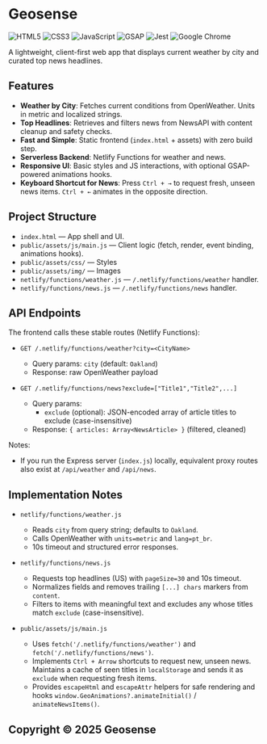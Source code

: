 # Geosense

![HTML5](https://img.shields.io/badge/html5-%23E34F26.svg?style=for-the-badge&logo=html5&logoColor=white) ![CSS3](https://img.shields.io/badge/css3-%231572B6.svg?style=for-the-badge&logo=css3&logoColor=white) ![JavaScript](https://img.shields.io/badge/javascript-%23323330.svg?style=for-the-badge&logo=javascript&logoColor=%23F7DF1E) ![GSAP](https://img.shields.io/badge/gsap-88CE02?style=for-the-badge&logo=greensock&logoColor=white) ![Jest](https://img.shields.io/badge/-jest-%23C21325?style=for-the-badge&logo=jest&logoColor=white) ![Google Chrome](https://img.shields.io/badge/Google%20Chrome-4285F4?style=for-the-badge&logo=GoogleChrome&logoColor=white)


A lightweight, client-first web app that displays current weather by city and curated top news headlines.

## Features

- **Weather by City**: Fetches current conditions from OpenWeather. Units in metric and localized strings.
- **Top Headlines**: Retrieves and filters news from NewsAPI with content cleanup and safety checks.
- **Fast and Simple**: Static frontend (`index.html` + assets) with zero build step.
- **Serverless Backend**: Netlify Functions for weather and news.
- **Responsive UI**: Basic styles and JS interactions, with optional GSAP-powered animations hooks.
- **Keyboard Shortcut for News**: Press `Ctrl + →` to request fresh, unseen news items. `Ctrl + ←` animates in the opposite direction.

## Project Structure

- `index.html` — App shell and UI.
- `public/assets/js/main.js` — Client logic (fetch, render, event binding, animations hooks).
- `public/assets/css/` — Styles
- `public/assets/img/` — Images
- `netlify/functions/weather.js` — `/.netlify/functions/weather` handler.
- `netlify/functions/news.js` — `/.netlify/functions/news` handler.

## API Endpoints

The frontend calls these stable routes (Netlify Functions):

- `GET /.netlify/functions/weather?city=<CityName>`
  - Query params: `city` (default: `Oakland`)
  - Response: raw OpenWeather payload

- `GET /.netlify/functions/news?exclude=["Title1","Title2",...]`
  - Query params:
    - `exclude` (optional): JSON-encoded array of article titles to exclude (case-insensitive)
  - Response: `{ articles: Array<NewsArticle> }` (filtered, cleaned)

Notes:
- If you run the Express server (`index.js`) locally, equivalent proxy routes also exist at `/api/weather` and `/api/news`.

## Implementation Notes

- `netlify/functions/weather.js`
  - Reads `city` from query string; defaults to `Oakland`.
  - Calls OpenWeather with `units=metric` and `lang=pt_br`.
  - 10s timeout and structured error responses.

- `netlify/functions/news.js`
  - Requests top headlines (US) with `pageSize=30` and 10s timeout.
  - Normalizes fields and removes trailing `[...] chars` markers from `content`.
  - Filters to items with meaningful text and excludes any whose titles match `exclude` (case-insensitive).

- `public/assets/js/main.js`
  - Uses `fetch('/.netlify/functions/weather')` and `fetch('/.netlify/functions/news')`.
  - Implements `Ctrl + Arrow` shortcuts to request new, unseen news. Maintains a cache of seen titles in `localStorage` and sends it as `exclude` when requesting fresh items.
  - Provides `escapeHtml` and `escapeAttr` helpers for safe rendering and hooks `window.GeoAnimations?.animateInitial()` / `animateNewsItems()`.

## Copyright © 2025 Geosense